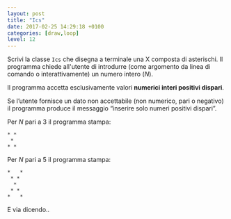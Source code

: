 ```yaml
---
layout: post
title: "Ics"
date: 2017-02-25 14:29:18 +0100
categories: [draw,loop]
level: 12
---
```


Scrivi la classe `Ics` che disegna a terminale una X composta di asterischi. Il programma chiede all'utente di introdurre (come argomento da linea di comando o interattivamente) un numero intero (*N*). 

Il programma accetta esclusivamente valori **numerici interi positivi dispari**.


Se l’utente fornisce un dato non accettabile (non numerico, pari o negativo) il programma produce il messaggio “inserire solo numeri positivi dispari”.

Per *N* pari a 3 il programma stampa:

~~~text
* *
 *
* * 
~~~

Per *N* pari a 5 il programma stampa:

~~~text
*   *
 * *
  *
 * *
*   *
~~~

E via dicendo..